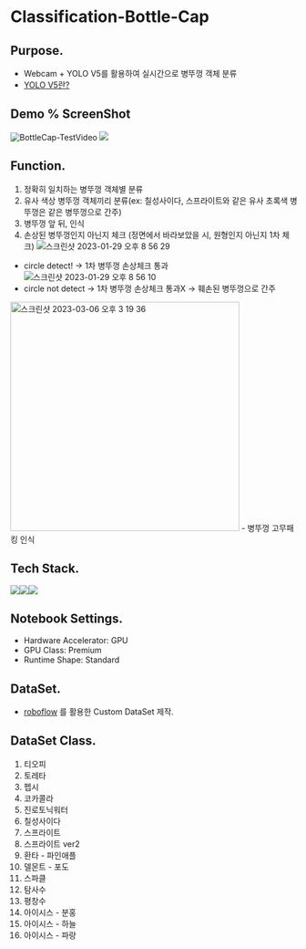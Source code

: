 # Classification-Bottle-Cap
## Purpose.
- Webcam + YOLO V5를 활용하여 실시간으로 병뚜껑 객체 분류
- [YOLO V5란?](https://github.com/ultralytics/yolov5)

## Demo % ScreenShot
![BottleCap-TestVideo](https://user-images.githubusercontent.com/82144756/210784153-5bae305b-3c95-4ad6-a46f-779488c598ac.gif)
![](https://velog.velcdn.com/images/cosmos/post/1c356421-6e8e-4d1b-9322-0abf69421a2f/image.png)

## Function.
1. 정확히 일치하는 병뚜껑 객체별 분류
2. 유사 색상 병뚜껑 객체끼리 분류(ex: 칠성사이다, 스프라이트와 같은 유사 초록색 병뚜껑은 같은 병뚜껑으로 간주)
3. 병뚜껑 앞 뒤, 인식
4. 손상된 병뚜껑인지 아닌지 체크 (정면에서 바라보았을 시, 원형인지 아닌지 1차 체크)
![스크린샷 2023-01-29 오후 8 56 29](https://user-images.githubusercontent.com/82144756/215324469-719c2fba-fd06-47ed-b1df-805543f7eeaf.png)
- circle detect! -> 1차 병뚜껑 손상체크  통과
![스크린샷 2023-01-29 오후 8 56 10](https://user-images.githubusercontent.com/82144756/215324472-fb6cea28-91d8-49f6-9917-f512d859bbbe.png)
- circle not detect -> 1차 병뚜껑 손상체크 통과X -> 훼손된 병뚜껑으로 간주
<img width="402" alt="스크린샷 2023-03-06 오후 3 19 36" src="https://user-images.githubusercontent.com/82144756/223050949-48815687-9f65-42b7-aebe-022efd96f798.png">
- 병뚜껑 고무패킹 인식

## Tech Stack.
<img src="https://img.shields.io/badge/Python 3.8-3776AB?style=for-the-badge&logo=Python&logoColor=white"><img src="https://img.shields.io/badge/opencv-5C3EE8?style=for-the-badge&logo=opencv&logoColor=black"><img src="https://img.shields.io/badge/YOLO V5-00FFFF?style=for-the-badge&logo=YOLO&logoColor=black">

## Notebook Settings.
- Hardware Accelerator: GPU
- GPU Class: Premium
- Runtime Shape: Standard

## DataSet.
- [roboflow](https://roboflow.com/) 를 활용한 Custom DataSet 제작.

## DataSet Class.
1. 티오피
2. 토레타
3. 펩시
4. 코카콜라
5. 진로토닉워터
6. 칠성사이다
7. 스프라이트
8. 스프라이트 ver2
9. 환타 - 파인애플
10. 델몬트 - 포도
11. 스파클
12. 탐사수
13. 평창수
14. 아이시스 - 분홍
15. 아이시스 - 하늘
16. 아이시스 - 파랑